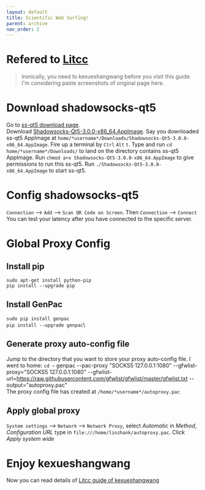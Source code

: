 ```yaml
---
layout: default
title: Scientific Web Surfing!
parent: archive
nav_order: 2
---
```

# Refered to [Litcc](https://www.litcc.com/2016/12/29/Ubuntu16-shadowsocks-pac/)
> Ironically, you need to kexueshangwang before you visit this guide. I'm considering paste screenshots of original page here.

# Download shadowsocks-qt5
Go to [ss-qt5 download page](https://github.com/shadowsocks/shadowsocks-qt5/releases).\
Download [Shadowsocks-Qt5-3.0.0-x86_64.AppImage](https://github.com/shadowsocks/shadowsocks-qt5/releases/download/v3.0.0/Shadowsocks-Qt5-3.0.0-x86_64.AppImage).
Say you downloaded ss-qt5 AppImage at `home/*username*/Downloads/Shadowsocks-Qt5-3.0.0-x86_64.AppImage`.
Fire up a terminal by `Ctrl` `Alt` `t`. Type and run `cd home/*username*/Downloads/` to land on the directory contains ss-qt5 AppImage.
Run `chmod a+x Shadowsocks-Qt5-3.0.0-x86_64.AppImage` to give permissions to run this ss-qt5.
Run `./Shadowsocks-Qt5-3.0.0-x86_64.AppImage` to start ss-qt5.

# Config shadowsocks-qt5
`Connection` --> `Add` --> `Scan QR Code on Screen`. Then `Connection` --> `Connect`\
You can test your latency after you have connected to the specific server.

# Global Proxy Config
## Install pip
`sudo apt-get install python-pip`\
`pip install --upgrade pip`

## Install GenPac
`sudo pip install genpac`\
`pip install --upgrade genpac`\

## Generate proxy auto-config file
Jump to the directory that you want to store your proxy auto-config file. I went to home: `cd ~` 
genpac --pac-proxy "SOCKS5 127.0.0.1:1080" --gfwlist-proxy="SOCKS5 127.0.0.1:1080" --gfwlist-url=https://raw.githubusercontent.com/gfwlist/gfwlist/master/gfwlist.txt --output="autoproxy.pac"\
The proxy config file has created at `/home/*username*/autoproxy.pac`

## Apply global proxy
`System settings` -->  `Network` --> `Network Proxy`, select *Automatic* in *Method*, *Configuration URL* type in `file:///home/linzhank/autoproxy.pac`. Click *Apply system wide*

# Enjoy kexueshangwang
Now you can read details of [Litcc guide of kexueshangwang](https://www.litcc.com/2016/12/29/Ubuntu16-shadowsocks-pac/)
